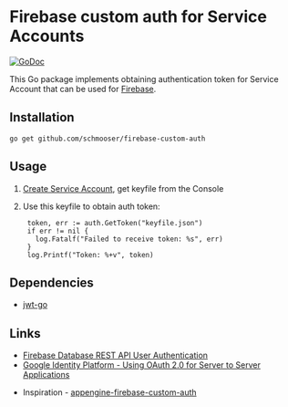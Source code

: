 # Firebase custom auth for Service Accounts

[![GoDoc](https://godoc.org/github.com/schmooser/firebase-custom-auth?status.svg)](https://godoc.org/github.com/schmooser/firebase-custom-auth)

This Go package implements obtaining authentication token for Service Account that can be used for [Firebase].

## Installation

    go get github.com/schmooser/firebase-custom-auth

## Usage

1. [Create Service Account](https://developers.google.com/identity/protocols/OAuth2ServiceAccount#creatinganaccount), get keyfile from the Console
2. Use this keyfile to obtain auth token:

        token, err := auth.GetToken("keyfile.json")
        if err != nil {
          log.Fatalf("Failed to receive token: %s", err)
        }
        log.Printf("Token: %+v", token)

## Dependencies

* [jwt-go](https://github.com/dgrijalva/jwt-go)

## Links
* [Firebase Database REST API User Authentication](https://firebase.google.com/docs/reference/rest/database/user-auth)
* [Google Identity Platform - Using OAuth 2.0 for Server to Server Applications](https://developers.google.com/identity/protocols/OAuth2ServiceAccount)
- Inspiration - [appengine-firebase-custom-auth](https://github.com/k2wanko-sandbox/appengine-firebase-custom-auth)

[Firebase]: https://firebase.google.com
